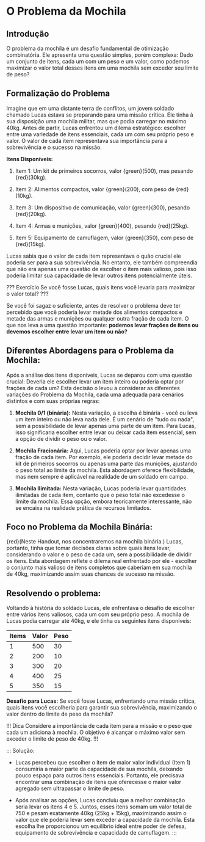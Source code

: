 O Problema da Mochila
======

Introdução
---------

O problema da mochila é um desafio fundamental de otimização combinatória.  Ele apresenta uma questão simples, porém complexa: Dado um conjunto de itens, cada um com um peso e um valor, como podemos maximizar o valor total desses itens em uma mochila sem exceder seu limite de peso?

Formalização do Problema
---------

Imagine que em uma distante terra de conflitos, um jovem soldado chamado Lucas estava se preparando para uma missão crítica. Ele tinha à sua disposição uma mochila militar, mas que podia carregar no máximo 40kg. Antes de partir, Lucas enfrentou um dilema estratégico: escolher entre uma variedade de itens essenciais, cada um com seu próprio peso e valor. O valor de cada item representava sua importância para a sobrevivência e o sucesso na missão.

**Itens Disponíveis:**

1. Item 1: Um kit de primeiros socorros, valor {green}(500), mas pesando {red}(30kg).

2. Item 2: Alimentos compactos, valor {green}(200), com peso de {red}(10kg).

3. Item 3: Um dispositivo de comunicação, valor {green}(300), pesando {red}(20kg).

4. Item 4: Armas e munições, valor {green}(400), pesando {red}(25kg).

5. Item 5: Equipamento de camuflagem, valor {green}(350), com peso de {red}(15kg).

Lucas sabia que o valor de cada item representava o quão crucial ele poderia ser para a sua sobrevivência. No entanto, ele também compreendia que não era apenas uma questão de escolher o item mais valioso, pois isso poderia limitar sua capacidade de levar outros itens potencialmente úteis.

??? Exercício
Se você fosse Lucas, quais itens você levaria para maximizar o valor total?
???

Se você foi sagaz o suficiente, antes de resolver o problema deve ter percebido que você poderia levar metade dos alimentos compactos e metade das armas e munições ou qualquer outra fração de cada item. O que nos leva a uma questão importante: **podemos levar frações de itens ou devemos escolher entre levar um item ou não?**

Diferentes Abordagens para o Problema da Mochila:
---------

Após a análise dos itens disponíveis, Lucas se deparou com uma questão crucial: Deveria ele escolher levar um item inteiro ou poderia optar por frações de cada um? Esta decisão o levou a considerar as diferentes variações do Problema da Mochila, cada uma adequada para cenários distintos e com suas próprias regras:



1. **Mochila 0/1 (binária):** Nesta variação, a escolha é binária - você ou leva um item inteiro ou não leva nada dele. É um cenário de "tudo ou nada", sem a possibilidade de levar apenas uma parte de um item. Para Lucas, isso significaria escolher entre levar ou deixar cada item essencial, sem a opção de dividir o peso ou o valor.

2. **Mochila Fracionária:** Aqui, Lucas poderia optar por levar apenas uma fração de cada item. Por exemplo, ele poderia decidir levar metade do kit de primeiros socorros ou apenas uma parte das munições, ajustando o peso total ao limite da mochila. Esta abordagem oferece flexibilidade, mas nem sempre é aplicável na realidade de um soldado em campo.

3. **Mochila Ilimitada:** Nesta variação, Lucas poderia levar quantidades ilimitadas de cada item, contanto que o peso total não excedesse o limite da mochila. Essa opção, embora teoricamente interessante, não se encaixa na realidade prática de recursos limitados.

Foco no Problema da Mochila Binária:
---------

{red}(Neste Handout, nos concentraremos na mochila binária.) Lucas, portanto, tinha que tomar decisões claras sobre quais itens levar, considerando o valor e o peso de cada um, sem a possibilidade de dividir os itens. Esta abordagem reflete o dilema real enfrentado por ele - escolher o conjunto mais valioso de itens completos que caberiam em sua mochila de 40kg, maximizando assim suas chances de sucesso na missão.

Resolvendo o problema:
---------

Voltando à história do soldado Lucas, ele enfrentava o desafio de escolher entre vários itens valiosos, cada um com seu próprio peso. A mochila de Lucas podia carregar até 40kg, e ele tinha os seguintes itens disponíveis:

| Items | Valor | Peso |
|-------|-------|------|
| 1     |  500  |  30  |
| 2     |  200  |  10  |
| 3     |  300  |  20  |
| 4     |  400  |  25  |
| 5     |  350  |  15  |

**Desafio para Lucas:**
Se você fosse Lucas, enfrentando uma missão crítica, quais itens você escolheria para garantir sua sobrevivência, maximizando o valor dentro do limite de peso da mochila?

!!! Dica
Considere a importância de cada item para a missão e o peso que cada um adiciona à mochila. O objetivo é alcançar o máximo valor sem exceder o limite de peso de 40kg.
!!!

::: Solução:
* Lucas percebeu que escolher o item de maior valor individual (Item 1) consumiria a maior parte da capacidade de sua mochila, deixando pouco espaço para outros itens essenciais. Portanto, ele precisava encontrar uma combinação de itens que oferecesse o maior valor agregado sem ultrapassar o limite de peso.



* Após analisar as opções, Lucas concluiu que a melhor combinação seria levar os itens 4 e 5. Juntos, esses itens somam um valor total de 750 e pesam exatamente 40kg (25kg + 15kg), maximizando assim o valor que ele poderia levar sem exceder a capacidade da mochila. Esta escolha lhe proporcionou um equilíbrio ideal entre poder de defesa, equipamento de sobrevivência e capacidade de camuflagem.
:::